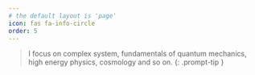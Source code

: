 ```yaml
---
# the default layout is 'page'
icon: fas fa-info-circle
order: 5
---
```


>I focus on complex system, fundamentals of quantum mechanics, high energy physics, cosmology and so on.
{: .prompt-tip }
